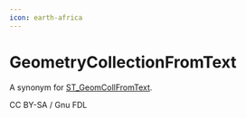 ```yaml
---
icon: earth-africa
---
```


# GeometryCollectionFromText

A synonym for [ST\_GeomCollFromText](st_geomcollfromtext.md).

CC BY-SA / Gnu FDL

